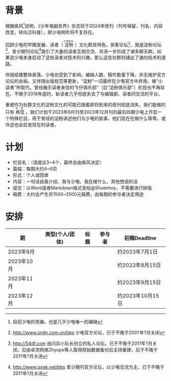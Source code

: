 # 背景
根据疾风[^1]说明，《少年电脑世界》杂志将于2024年改刊（刊号保留，刊名、内容改变，转向泛科普），即少电明年将不复存在。

回顾少电的早期发展，读者（<ruby>
淀粉 <rp>(</rp><rt>少电粉丝</rt><rp>)</rp>
</ruby>）文化颇具特色，侠客论坛[^2]、我是淀粉论坛[^3]、青少期刊论坛[^4]吸引了大量的读者互相交流，并进一步形成了诸多聊天群。如果说少电本身启动了这些读者对技术的兴趣，那么这些社群则铺出了通向技术的道路。

伴随纸媒整体衰落，少电也受到了影响，编辑人数、稿件数量下降，并无维护官方论坛的余裕。又伴随出版规范等更新，“淀粉”一词最终在少电官方中弃用，被“小读者”所取代。曾经展示读者来信的“E仔俱乐部”（后“淀粉俱乐部”）栏目也不再存在。不晚于2018年底时，新读者几乎彻底失去了与编辑部、读者间交流的平台。

重塑作为社群文化的淀粉文化的可能已随着即将到来的改刊彻底消失，我们能做的只有<ruby>
再现 <rp>(</rp><rt>怀念</rt><rp>)</rp>
</ruby>。我们计划于2023年9月刊至2023年12月刊的最后四期少电上开启一个特殊栏目，用于曾经的淀粉讲述他们与少电的故事，他们现在在做什么等等。或许这也会启发现在的读者。

# 计划
* 栏目名：（请提议3~4个，最终会由疾风决定）
* 篇幅：每期大约4~6页
* 形式：个人或团体
* 内容：一句话自我介绍、我与少电、我在做什么、其他想说的话
* 提交：以Word或者Markdown格式发给@Shuenhoy，不需要进行排版
* 稿费：大约会产生共1500~2500元稿费，由每期的参与者决定用途

# 安排

|期|类型(个人/团体)|标题|参与者|初稿Deadline|
|-|-|-|-|-|
|2023年9月||||约2023年7月1日|
|2023年10月||||约2023年8月15日|
|2023年11月||||约2023年9月15日|
|2023年12月||||约2023年10月15日|





[^1]: 目前少电的责编，也是几乎少电唯一的编辑
[^2]: http://www.sndn.com.cn/bbs 少电官方论坛，已于不晚于200?年?月关闭
[^3]: http://54df.com 由闪兵小队长创立的私人论坛，已于不晚于201?年?月关闭。后由卓灵网络Zhyupe等人取得原始数据备份后主持重建，后于不晚于201?年?月关闭
[^4]: http://www.qsqk.net/bbs 青少期刊官方论坛，以少电交流为主，已于不晚于201?年?月关闭 